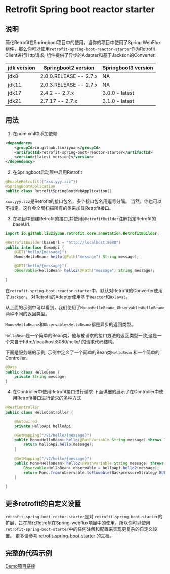 # Retrofit Spring boot reactor starter
## 说明
简化Retrofit在Springboot项目中的使用，当你的项目中使用了Spring WebFlux组件，那么你可以使用`retrofit-spring-boot-reactor-starter`作为Retrofit Client进行Http请求,
组件提供了异步的Adapter和基于Jackson的Converter.


| jdk version | Springboot2 version    | Springboot3 version |
|-------------|------------------------|---------------------|
| jdk8        | 2.0.0.RELEASE -- 2.7.x | NA                  |
| jdk11       | 2.0.3.RELEASE -- 2.7.x | NA                  |
| jdk17       | 2.4.2 -- 2.7.x         | 3.0.0 - latest      |
| jdk21       | 2.7.17 -- 2.7.x        | 3.1.0 - latest      |


## 用法
1. 在pom.xml中添加依赖
```xml
<dependency>
    <groupId>io.github.liuziyuan</groupId>
    <artifactId>retrofit-spring-boot-reactor-starter</artifactId>
    <version>{latest version}</version>
</dependency>
```

2. 在Springboot启动项中启用Retrofit
```java
@EnableRetrofit({"xxx.yyy.zzz"})
@SpringBootApplication
public class RetrofitSpringBootWebApplication{}
```
`xxx.yyy.zzz`是Retrofit的接口包名，多个接口包名用逗号分隔。
当然，你也可以不指定。这样会全局扫描所有的类来加载Retrofit接口。

3. 在项目中创建Retrofit的接口,并使用`@RetrofitBuilder`注解指定Retrofit的baseUrl.

```java
import io.github.liuziyuan.retrofit.core.annotation.RetrofitBuilder;

@RetrofitBuilder(baseUrl = "http://localhost:8080")
public interface DemoApi {
    @GET("hello/{message}")
    Mono<HelloBean> hello(@Path("message") String message);

    @GET("hello/{message}")
    Observable<HelloBean> hello2(@Path("message") String message);
    
}
```
在`retrofit-spring-boot-reactor-starter`中，默认对Retrofit的Converter使用了`Jackson`，
对Retrofit的Adapter使用基于`Reactor`和`RxJava3`。

从上面的示例中可以看到，我们使用了`Mono<HelloBean>`, `Observable<HelloBean>`两种不同的返回类型。

`Mono<HelloBean>`和`Observable<HelloBean>`都是异步的返回类型。

`HelloBean`是一个简单的Bean类，他与被请求的接口方法的返回类型一致,这是一个来自于http://localhost:8080/hello/ 的请求代码结构。

下面是服务端的示例, 示例中定义了一个简单的Bean类`HelloBean` 和一个简单的Controller.
```java
@Data
public class HelloBean {
    private String message;
}

```

4. 在Controller中使用Retrofit接口进行请求
下面详细的展示了在Controller中使用Retrofit接口进行请求的多种方式
```java
@RestController
public class HelloController {

    @Autowired
    private HelloApi helloApi;

    @GetMapping("/v1/hello/{message}")
    public Mono<HelloBean> hello(@PathVariable String message) throws IOException {
        return helloApi.hello(message);
    }

    @GetMapping("/v2/hello/{message}")
    public Mono<HelloBean> hello2(@PathVariable String message) throws IOException {
        Observable<HelloBean> observable = helloApi.hello2(message);
        return Mono.from(observable.toFlowable(BackpressureStrategy.BUFFER));
    }

}
```

## 更多retrofit的自定义设置
`retrofit-spring-boot-rector-starter`是对 `retrofit-spring-boot-starter`的扩展，旨在简化Retrofit在Spring-webflux项目中的使用，所以你可以使用 `retrofit-spring-boot-starter`中的任何注解和配置来实现更复杂的自定义设置。
更多请参考 [retrofit-spring-boot-starter](https://github.com/liuziyuan/retrofit-spring-boot-starter/blob/main/README_CN.md) 的文档。

## 完整的代码示例
[Demo项目链接](https://github.com/liuziyuan/retrofit-spring-boot-starter-samples/tree/main/retrofit-spring-boot-reactor-starter-sample)



